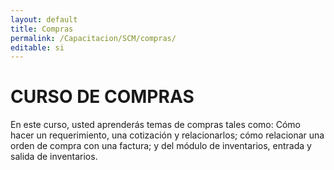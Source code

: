 ```yaml
---
layout: default
title: Compras
permalink: /Capacitacion/SCM/compras/
editable: si
---
```


# CURSO DE COMPRAS


En este curso, usted aprenderás temas de compras tales como: Cómo hacer un requerimiento, una cotización y relacionarlos; cómo relacionar una orden de compra con una factura; y del módulo de inventarios, entrada y salida de inventarios.
